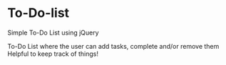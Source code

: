 # To-Do-list
Simple To-Do List using jQuery

To-Do List where the user can add tasks, complete and/or remove them
Helpful to keep track of things!
